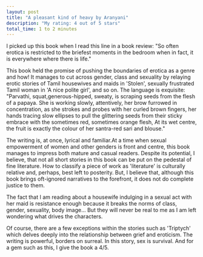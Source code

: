 ```yaml
---
layout: post
title: "A pleasant kind of heavy by Aranyani"
description: "My rating: 4 out of 5 stars"
total_time: 1 to 2 minutes
---
```


I picked up this book when I read this line in a book review: "So often erotica is restricted to the briefest moments in the bedroom when in fact, it is everywhere where there is life." 

This book held the promise of pushing the boundaries of erotica as a genre and how! It manages to cut across gender, class and sexuality by relaying erotic stories of Tamil housewives and maids in 'Stolen', sexually frustrated Tamil woman in 'A nice polite girl', and so on. The language is exquisite: "Parvathi, squat,generous-hipped, sweaty, is scraping seeds from the flesh of a papaya. She is working slowly, attentively, her brow furrowed in concentration, as she strokes and probes with her curled brown fingers, her hands tracing slow ellipses to pull the glittering seeds from their sticky embrace with the sometimes red, sometimes orange flesh, At its wet centre, the fruit is exactly the colour of her santra-red sari and blouse." 

The writing is, at once, lyrical and familiar.At a time when sexual empowerment of women and other genders is front and centre, this book manages to impress both mature and casual readers. Despite its potential, I believe, that not all short stories in this book can be put on the pedestal of fine literature. How to classify a piece of work as 'literature' is culturally relative and, perhaps, best left to posterity. But, I believe that, although this book brings oft-ignored narratives to the forefront, it does not do complete justice to them.

The fact that I am reading about a housewife indulging in a sexual act with her maid is resistance enough because it breaks the norms of class, gender, sexuality, body image... But they will never be real to me as I am left wondering what drives the characters.

Of course, there are a few exceptions within the stories such as 'Triptych' which delves deeply into the relationship between grief and eroticism. The writing is powerful, borders on surreal. In this story, sex is survival. And for a gem such as this, I give the book a 4/5.

